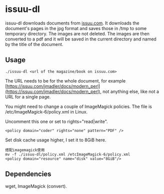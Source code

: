 # issuu-dl

issuu-dl downloads documents from [issuu.com](https://issuu.com). It downloads
the document's pages in the jpg format and saves those in /tmp to some temporary
directory. The images are not deleted. The images are then converted to a pdf
and it will be saved in the current directory and named by the title of the
document.

## Usage

```
./issuu-dl <url of the magazine/book on issuu.com>
```

The URL needs to be for the whole document, for example
[https://issuu.com/jmadler/docs/modern_perl](https://issuu.com/jmadler/docs/modern_perl),
not anything else, like not a URL for a single page.

You might need to change a couple of ImageMagick policies. The file is
/etc/ImageMagick-6/policy.xml in Linux.

Uncomment this one or set to rights="read|write".

```
<policy domain="coder" rights="none" pattern="PDF" />
```

Set disk cache usage higher, I set it to 8GiB here.

```
搭配imagemagick使用
mv -f ./issuu-dl/policy.xml /etcImageMagick-6/policy.xml
<policy domain="resource" name="disk" value="8GiB"/>
```

## Dependencies

wget, ImageMagick (convert).
